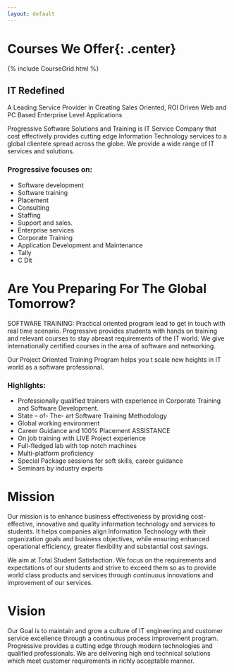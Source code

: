 ```yaml
---
layout: default
---
```


# Courses We Offer{: .center}

{% include CourseGrid.html %}

## IT Redefined

A Leading Service Provider in Creating Sales Oriented, ROI Driven Web and PC Based Enterprise Level Applications

Progressive Software Solutions and Training is IT Service Company that cost effectively provides cutting edge Information Technology services to a global clientele spread across the globe. We provide a wide range of IT services and solutions.


### Progressive focuses on:

<ul class="myList">
    <li>Software development</li>
    <li>Software training</li>
    <li>Placement</li>
    <li>Consulting</li>
    <li>Staffing</li>
    <li>Support and sales.</li>
    <li>Enterprise services</li>
    <li>Corporate Training</li>
    <li>Application Development and Maintenance</li>
    <li>Tally</li>
    <li>C Dit</li>
</ul>

# Are You Preparing For The Global Tomorrow?

SOFTWARE TRAINING: Practical oriented program lead to get in touch with real time scenario. Progressive provides students with hands on training and relevant courses to stay abreast requirements of the IT world. We give internationally certified courses in the area of software and networking.

Our Project Oriented Training Program helps you t scale new heights in IT world as a
software professional.

### Highlights:

<ul class="myList">
    <li>Professionally qualified trainers with experience in Corporate Training and Software Development.</li>
    <li>State – of- The- art Software Training Methodology</li>
    <li>Global working environment</li>
    <li>Career Guidance and 100% Placement ASSISTANCE</li>
    <li>On job training with LIVE Project experience</li>
    <li>Full-fledged lab with top notch machines</li>
    <li>Multi-platform proficiency</li>
    <li>Special Package sessions for soft skills, career guidance</li>
    <li>Seminars by industry experts</li>
</ul>

# Mission

Our mission is to enhance business effectiveness by providing cost-effective, innovative and quality information technology and services to students. It helps companies align Information Technology with their organization goals and business objectives, while ensuring enhanced operational efficiency, greater flexibility and substantial cost savings.

We aim at Total Student Satisfaction. We focus on the requirements and expectations of our students and strive to exceed them so as to provide world class products and services through continuous innovations and improvement of our services.

# Vision

Our Goal is to maintain and grow a culture of IT engineering and customer service excellence through a continuous process improvement program. Progressive provides a cutting edge through modern technologies and qualified professionals. We are delivering high end technical solutions which meet customer requirements in richly acceptable manner.
